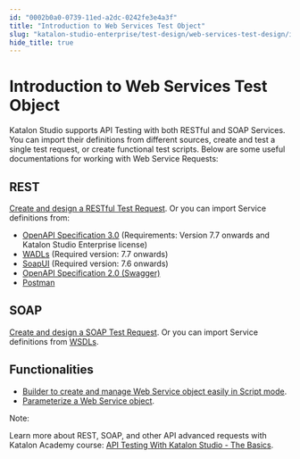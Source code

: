 ```yaml
---
id: "0002b0a0-0739-11ed-a2dc-0242fe3e4a3f"
title: "Introduction to Web Services Test Object"
slug: "katalon-studio-enterprise/test-design/web-services-test-design/introduction-to-web-services-test-object"
hide_title: true
---
```

    

# <a id="id" class="anchor_top_offset"/><a id="ariaid-title1" class="anchor_top_offset"/>Introduction to Web Services Test Object

    
      
<p xmlns="http://www.w3.org/1999/xhtml" className="p">Katalon Studio supports API Testing with both RESTful and   SOAP Services. You can import their definitions from different   sources, create and test a single test request, or create   functional test scripts. Below are some useful documentations for   working with Web Service Requests:</p> 
    
  
    

## <a id="id_1" class="anchor_top_offset"/>REST

    
      
<p xmlns="http://www.w3.org/1999/xhtml" className="p">   <a className="xref" href="/docs/katalon-studio-enterprise/test-design/web-services-test-design/rest-request">Create     and design a RESTful Test Request</a>. Or you can import Service   definitions from:</p> 
      
<ul xmlns="http://www.w3.org/1999/xhtml" className="ul">   <li className="li">     <a className="xref" href="/docs/katalon-studio-enterprise/test-design/web-services-test-design/import-web-service-objects/import-rest-api-with-openapi-specification-3.0">OpenAPI       Specification 3.0</a> (Requirements: Version 7.7 onwards and     Katalon Studio Enterprise license)</li>   <li className="li">     <a className="xref" href="/docs/katalon-studio-enterprise/test-design/web-services-test-design/import-web-service-objects/import-restful-requests-from-wadls">WADLs</a>     (Required version: 7.7 onwards)</li>   <li className="li">     <a className="xref" href="/docs/katalon-studio-enterprise/test-design/web-services-test-design/import-web-service-objects/import-web-service-requests-from-soapui">SoapUI</a>     (Required version: 7.6 onwards)</li>   <li className="li">     <a className="xref" href="/docs/katalon-studio-enterprise/test-design/web-services-test-design/import-web-service-objects/import-restful-requests-from-swagger-2.0">OpenAPI       Specification 2.0 (Swagger)</a>   </li>   <li className="li">     <a className="xref" href="/docs/katalon-studio-enterprise/test-design/web-services-test-design/import-web-service-objects/import-restful-from-postman">Postman</a>   </li> </ul> 
    
  
    

## <a id="id_2" class="anchor_top_offset"/>SOAP

    
      
<p xmlns="http://www.w3.org/1999/xhtml" className="p">   <a className="xref" href="/docs/katalon-studio-enterprise/test-design/web-services-test-design/soap-request">Create     and design a SOAP Test Request</a>. Or you can import Service   definitions from <a className="xref" href="/docs/katalon-studio-enterprise/test-design/web-services-test-design/import-web-service-objects/import-soap-requests-from-wsdls">WSDLs</a>.</p> 
    
  

## <a id="id_3" class="anchor_top_offset"/>Functionalities

<ul xmlns="http://www.w3.org/1999/xhtml" className="ul"><li className="li">     <a className="xref" href="/docs/katalon-studio-enterprise/test-design/web-services-test-design/web-services-builder">Builder to create       and manage Web Service object easily in Script mode</a>.</li><li className="li">     <a className="xref" href="/docs/katalon-studio-enterprise/test-design/web-services-test-design/parameterize-a-web-service-object">Parameterize       a Web Service object</a>.</li></ul> 
<div xmlns="http://www.w3.org/1999/xhtml" className="note note note_note"><span className="note__title">Note:</span> 
  <p className="p">Learn more about REST, SOAP, and other API advanced requests
    with Katalon Academy course: <a className="xref j-external-link" href="https://academy.katalon.com/courses/katalon-api-testing/?utm_source=kat_docs&utm_medium=web_services_test_objects" target="_blank">API
      Testing With Katalon Studio - The Basics</a>.</p>
</div>
